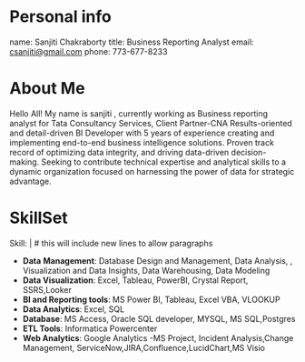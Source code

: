 
# Personal info
name: Sanjiti Chakraborty
title: Business Reporting Analyst
email: csanjiti@gmail.com
phone: 773-677-8233




#  About Me
Hello All! My name is sanjiti , currently working as Business reporting analyst for Tata Consultancy Services, Client Partner-CNA
Results-oriented and detail-driven BI Developer with 5 years of experience creating and implementing end-to-end business intelligence solutions. Proven track record of optimizing 
data integrity, and driving data-driven decision-making. Seeking to contribute technical expertise and analytical skills to a dynamic organization focused on harnessing the power of
data for strategic advantage.


# SkillSet
Skill: | # this will include new lines to allow paragraphs
   - **Data** **Management**: Database Design and Management, Data Analysis, , Visualization and Data Insights, Data Warehousing, Data Modeling
   - **Data Visualization**: Excel, Tableau, PowerBI, Crystal Report, SSRS,Looker
   - **BI and Reporting tools**: MS Power BI, Tableau, Excel VBA, VLOOKUP
   - **Data Analytics**: Excel, SQL
   - **Database**: MS Access, Oracle SQL developer, MYSQL, MS SQL,Postgres
   - **ETL Tools**: Informatica Powercenter
   - **Web Analytics**: Google Analytics
   -MS Project, Incident Analysis,Change Management, ServiceNow,JIRA,Confluence,LucidChart,MS Visio

  
